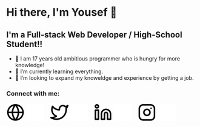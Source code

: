 # Hi there, I'm Yousef 👋 


## I'm a Full-stack Web Developer / High-School Student!!

- 🔭 I am 17 years old ambitious programmer who is hungry for more knowledge!
- 🌱 I’m currently learning everything.
- 👯 I’m looking to expand my knoweldge and experience by getting a job.
### Connect with me:

[![website](./img/globe-light.svg)](https://usefssite.herokuapp.com#gh-light-mode-only)
[![website](./img/globe-dark.svg)](https://usefssite.herokuapp.com#gh-dark-mode-only)
&nbsp;&nbsp;
[![website](./img/twitter-light.svg)](https://twitter.com/Jo17585724#gh-light-mode-only)
[![website](./img/twitter-dark.svg)](https://twitter.com/Jo17585724#gh-dark-mode-only)
&nbsp;&nbsp;
[![website](./img/linkedin-light.svg)](https://linkedin.com/in/usefmedhat64#gh-light-mode-only)
[![website](./img/linkedin-dark.svg)](https://linkedin.com/in/usefmedhat64#gh-dark-mode-only)
&nbsp;&nbsp;
[![website](./img/instagram-light.svg)](https://instagram.com/shab_2adeem#gh-light-mode-only)
[![website](./img/instagram-dark.svg)](https://instagram.com/shab_2adeem#gh-dark-mode-only)




[website]: https://usefssite.herokuapp.com
[twitter]: https://twitter.com/Jo17585724
[instagram]: https://instagram.com/shab_2adeem
[linkedin]: https://linkedin.com/in/usefmedhat64